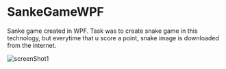 # SankeGameWPF

Sanke game created in WPF. Task was to create snake game in this technology, but everytime that u score a point, snake image is downloaded 
from the internet.

![screenShot1](https://user-images.githubusercontent.com/45287688/80912266-0fbfbe80-8d3c-11ea-9637-adb488e49cd9.png)
